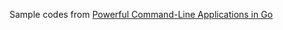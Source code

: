 Sample codes from [Powerful Command-Line Applications in Go](https://www.pragprog.com/titles/rggo/)
